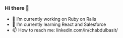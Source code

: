 ### Hi there 👋

- 🔭 I’m currently working on Ruby on Rails
- 🌱 I’m currently learning React and Salesforce
- 📫 How to reach me: linkedin.com/in/chabdulbasit/

